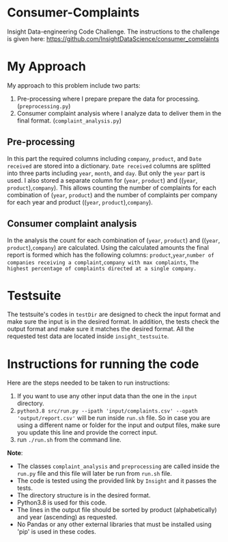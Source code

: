 # Consumer-Complaints
Insight Data-engineering Code Challenge. The instructions to the challenge is given here: https://github.com/InsightDataScience/consumer_complaints

# My Approach
My approach to this problem include two parts:
1) Pre-processing where I prepare prepare the data for processing. (`preprocessing.py`) 
2) Consumer complaint analysis where I analyze data to deliver them in the final format. (`complaint_analysis.py`)

## Pre-processing
In this part the required columns including `company`, `product`, and `Date received` are stored into a dictionary.
`Date received` columns are splitted into three parts including `year`, `month`, and `day`. But only the `year` part is used. 
I also stored a separate column for (`year`, `product`) and ((`year`, `product`),`company`). This allows counting the number of complaints for each combination of (`year`, `product`) and the number of complaints per company for each year and product ((`year`, `product`),`company`).

## Consumer complaint analysis
In the analysis the count for each combination of (`year`, `product`) and ((`year`, `product`),`company`) are calculated. Using the calculated amounts the final report is formed which has the following columns:
`product`,`year`,`number of companies receiving a complaint`,`company with max complaints`, `The highest percentage of complaints directed at a single company.`

# Testsuite
The testsuite's codes in `testDir` are designed to check the input format and make sure the input is in the desired format. In addition, the tests check the output format and make sure it matches the desired format. 
All the requested test data are located inside `insight_testsuite`.

# Instructions for running the code
Here are the steps needed to be taken to run instructions:
1) If you want to use any other input data than the one in the `input` directory.
2) `python3.8 src/run.py --ipath 'input/complaints.csv' --opath 'output/report.csv'` will be run inside `run.sh` file. So in case you are using a different name or folder for the input and output files, make sure you update this line and provide the correct input.
3) run `./run.sh` from the command line.

**Note**:
- The classes `complaint_analysis` and `preprocessing` are called inside the `run.py` file and this file will later be run from `run.sh` file.
- The code is tested using the provided link by `Insight` and it passes the tests.
- The directory structure is in the desired format.
- Python3.8 is used for this code.
- The lines in the output file should be sorted by product (alphabetically) and year (ascending) as requested.
- No Pandas or any other external libraries that must be installed using 'pip' is used in these codes.

